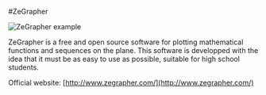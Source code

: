 #ZeGrapher

![ZeGrapher example](http://zegrapher.com/screenshots/index.png)


ZeGrapher is a free and open source software for plotting mathematical functions and sequences on the plane. This software is developped with the idea that it must be as easy to use as possible, suitable for high school students.

Official website: [http://www.zegrapher.com/](http://www.zegrapher.com/)